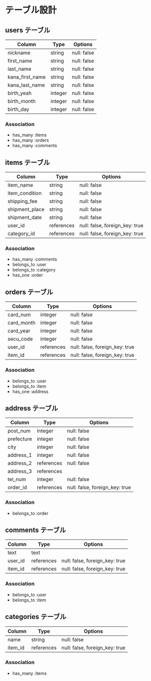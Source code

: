 # テーブル設計

## users テーブル

| Column          | Type    | Options     |
| --------------- | ------  | ----------- |
| nickname        | string  | null: false |
| first_name      | string  | null: false |
| last_name       | string  | null: false |
| kana_first_name | string  | null: false |
| kana_last_name  | string  | null: false |
| birth_yeah      | integer | null: false |
| birth_month     | integer | null: false |
| birth_day       | integer | null: false |

### Association

- has_many :items
- has_many :orders
- has_many :comments

## items テーブル

| Column          | Type        | Options                        |
| --------------- | ----------  | -------------------------------|
| item_name       | string      | null: false                    |
| item_condition  | string      | null: false                    |
| shipping_fee    | string      | null: false                    |
| shipment_place  | string      | null: false                    |
| shipment_date   | string      | null: false                    |
| user_id         | references  | null: false, foreign_key: true |
| category_id     | references  | null: false, foreign_key: true |

### Association

- has_many :comments
- belongs_to :user
- belongs_to :category
- has_one :order

## orders テーブル

| Column     | Type        | Options                        |
| ---------- | ----------  | ------------------------------ |
| card_num   | integer     | null: false                    |
| card_month | integer     | null: false                    |
| card_year  | integer     | null: false                    |    
| secu_code  | integer     | null: false                    |
| user_id    | references  | null: false, foreign_key: true |
| item_id    | references  | null: false, foreign_key: true |

### Association

- belongs_to :user
- belongs_to :item
- has_one :address

## address テーブル

| Column     | Type        | Options                        |
| ---------- | ----------  | ------------------------------ |
| post_num   | integer     | null: false                    |
| prefecture | integer     | null: false                    |
| city       | integer     | null: false                    |    
| address_1  | integer     | null: false                    |
| address_2  | references  | null: false                    |
| address_3  | references  |                                |
| tel_num    | integer     | null: false                    |
| order_id   | references  | null: false, foreign_key: true |  

### Association

- belongs_to :order

## comments テーブル

| Column     | Type        | Options                        |
| ---------- | ----------  | ------------------------------ |
| text       | text        |                                |
| user_id    | references  | null: false, foreign_key: true |
| item_id    | references  | null: false, foreign_key: true |

### Association

- belongs_to :user
- belongs_to :item

## categories テーブル

| Column     | Type        | Options                        |
| ---------- | ----------  | ------------------------------ |
| name       | string      | null: false                    |
| item_id    | references  | null: false, foreign_key: true |

### Association

- has_many :items